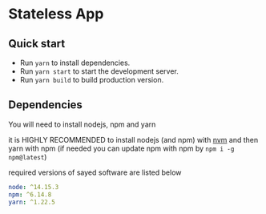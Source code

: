 # Stateless App

## Quick start

 - Run `yarn` to install dependencies.
 - Run `yarn start` to start the development server.
 - Run `yarn build` to build production version.

## Dependencies

You will need to install nodejs, npm and yarn

it is HIGHLY RECOMMENDED to install nodejs (and npm) with [nvm](https://github.com/creationix/nvm) and then yarn with npm (if needed you can update npm with npm by `npm i -g npm@latest`)

required versions of sayed software are listed below

```yaml
node: ^14.15.3
npm: ^6.14.8
yarn: ^1.22.5
```
